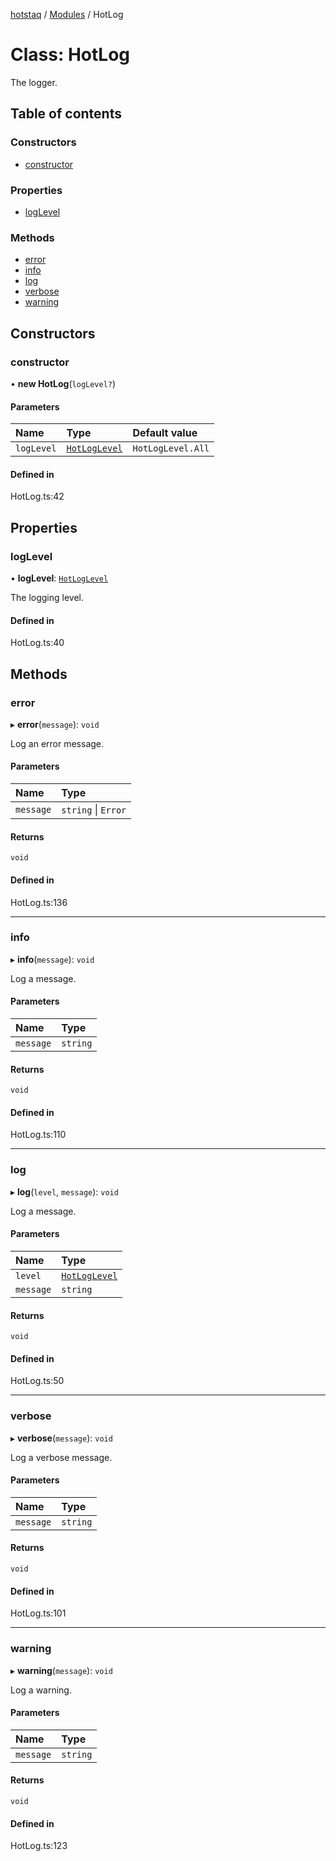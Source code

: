 [hotstaq](../README.md) / [Modules](../modules.md) / HotLog

# Class: HotLog

The logger.

## Table of contents

### Constructors

- [constructor](HotLog.md#constructor)

### Properties

- [logLevel](HotLog.md#loglevel)

### Methods

- [error](HotLog.md#error)
- [info](HotLog.md#info)
- [log](HotLog.md#log)
- [verbose](HotLog.md#verbose)
- [warning](HotLog.md#warning)

## Constructors

### constructor

• **new HotLog**(`logLevel?`)

#### Parameters

| Name | Type | Default value |
| :------ | :------ | :------ |
| `logLevel` | [`HotLogLevel`](../enums/HotLogLevel.md) | `HotLogLevel.All` |

#### Defined in

HotLog.ts:42

## Properties

### logLevel

• **logLevel**: [`HotLogLevel`](../enums/HotLogLevel.md)

The logging level.

#### Defined in

HotLog.ts:40

## Methods

### error

▸ **error**(`message`): `void`

Log an error message.

#### Parameters

| Name | Type |
| :------ | :------ |
| `message` | `string` \| `Error` |

#### Returns

`void`

#### Defined in

HotLog.ts:136

___

### info

▸ **info**(`message`): `void`

Log a message.

#### Parameters

| Name | Type |
| :------ | :------ |
| `message` | `string` |

#### Returns

`void`

#### Defined in

HotLog.ts:110

___

### log

▸ **log**(`level`, `message`): `void`

Log a message.

#### Parameters

| Name | Type |
| :------ | :------ |
| `level` | [`HotLogLevel`](../enums/HotLogLevel.md) |
| `message` | `string` |

#### Returns

`void`

#### Defined in

HotLog.ts:50

___

### verbose

▸ **verbose**(`message`): `void`

Log a verbose message.

#### Parameters

| Name | Type |
| :------ | :------ |
| `message` | `string` |

#### Returns

`void`

#### Defined in

HotLog.ts:101

___

### warning

▸ **warning**(`message`): `void`

Log a warning.

#### Parameters

| Name | Type |
| :------ | :------ |
| `message` | `string` |

#### Returns

`void`

#### Defined in

HotLog.ts:123
